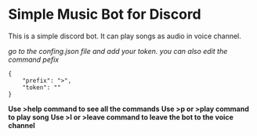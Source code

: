 # Simple Music Bot for Discord
This is a simple discord bot. It can play songs as audio in voice channel.

*go to the confing.json file and add your token. you can also edit the command pefix*

```
{
    "prefix": ">",
    "token": ""
}
```
**Use >help command to see all the commands**
**Use >p <song name> or >play <song name> command to play song**
**Use >l or >leave command to leave the bot to the voice channel**